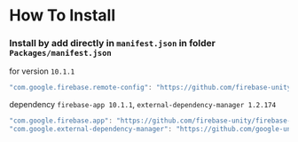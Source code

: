 # How To Install

### Install by add directly in `manifest.json` in folder `Packages/manifest.json`

for version `10.1.1`
```csharp
"com.google.firebase.remote-config": "https://github.com/firebase-unity/firebase-remote-config.git#10.1.1",
```


dependency `firebase-app 10.1.1`, `external-dependency-manager 1.2.174`
```csharp
"com.google.firebase.app": "https://github.com/firebase-unity/firebase-app.git#10.1.1",
"com.google.external-dependency-manager": "https://github.com/google-unity/external-dependency-manager.git#1.2.174",
```